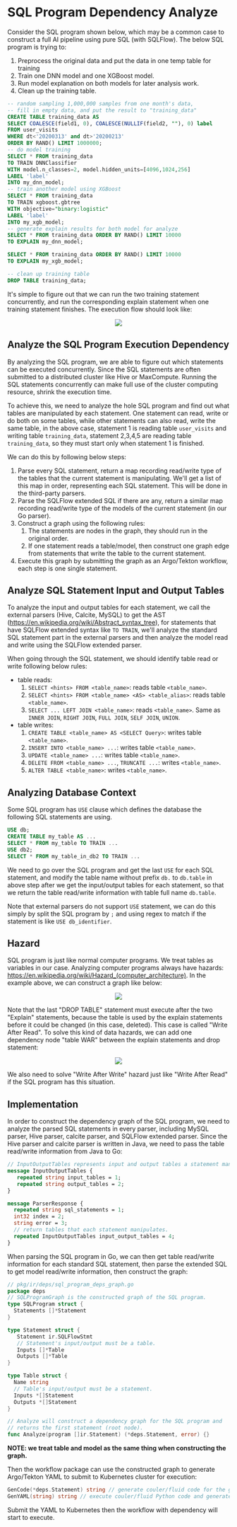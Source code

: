 # SQL Program Dependency Analyze

Consider the SQL program shown below, which may be a common case to construct a full
AI pipeline using pure SQL (with SQLFlow). The below SQL program is trying to:

1. Preprocess the original data and put the data in one temp table for training
2. Train one DNN model and one XGBoost model.
3. Run model explanation on both models for later analysis work.
4. Clean up the training table.

```sql
-- random sampling 1,000,000 samples from one month's data,
-- fill in empty data, and put the result to "training_data"
CREATE TABLE training_data AS
SELECT COALESCE(field1, 0), COALESCE(NULLIF(field2, ""), 0) label
FROM user_visits
WHERE dt<'20200313' and dt>'20200213'
ORDER BY RAND() LIMIT 1000000;
-- do model training
SELECT * FROM training_data
TO TRAIN DNNClassifier
WITH model.n_classes=2, model.hidden_units=[4096,1024,256]
LABEL 'label'
INTO my_dnn_model;
-- train another model using XGBoost
SELECT * FROM training_data
TO TRAIN xgboost.gbtree
WITH objective="binary:logistic"
LABEL 'label'
INTO my_xgb_model;
-- generate explain results for both model for analyze
SELECT * FROM training_data ORDER BY RAND() LIMIT 10000
TO EXPLAIN my_dnn_model;

SELECT * FROM training_data ORDER BY RAND() LIMIT 10000
TO EXPLAIN my_xgb_model;

-- clean up training table
DROP TABLE training_data;
```

It's simple to figure out that we can run the two training statement concurrently, and run the
corresponding explain statement when one training statement finishes. The execution flow should
look like:

<p align="center">
<img src="figures/deps_flow_graph.png">
</p>

## Analyze the SQL Program Execution Dependency

By analyzing the SQL program, we are able to figure out which statements can be executed
concurrently. Since the SQL statements are often submitted to a distributed cluster like
Hive or MaxCompute. Running the SQL statements concurrently can make full use of the cluster
computing resource, shrink the execution time.

To achieve this, we need to analyze the hole SQL program and find out what tables are manipulated
by each statement. One statement can read, write or do both on some tables, while other statements
can also read, write the same table, in the above case, statement 1 is reading table `user_visits`
and writing table `training_data`, statement 2,3,4,5 are reading table `training_data`, so they must
start only when statement 1 is finished.

We can do this by following below steps:

1. Parse every SQL statement, return a map recording read/write type of the tables that the current
   statement is manipulating. We'll get a list of this map in order, representing each SQL statement.
   This will be done in the third-party parsers.
2. Parse the SQLFlow extended SQL if there are any, return a similar map recording read/write type
   of the models of the current statement (in our Go parser).
3. Construct a graph using the following rules:
    1. The statements are nodes in the graph, they should run in the original order.
    2. If one statement reads a table/model, then construct one graph edge from statements that write
       the table to the current statement.
4. Execute this graph by submitting the graph as an Argo/Tekton workflow, each step is one single
   statement.

## Analyze SQL Statement Input and Output Tables

To analyze the input and output tables for each statement, we call the external parsers (Hive,
Calcite, MySQL) to get the AST (https://en.wikipedia.org/wiki/Abstract_syntax_tree), for statements
that have SQLFlow extended syntax like `TO TRAIN`, we'll analyze the standard SQL statement part in
the external parsers and then analyze the model read and write using the SQLFlow extended parser.

When going through the SQL statement, we should identify table read or write following below rules:

- table reads:
   1. `SELECT <hints> FROM <table_name>`: reads table `<table_name>`.
   1. `SELECT <hints> FROM <table_name> <AS> <table_alias>`: reads table `<table_name>`.
   1. `SELECT ... LEFT JOIN <table_name>`: reads `<table_name>`. Same as `INNER JOIN`, `RIGHT JOIN`,
      `FULL JOIN`, `SELF JOIN`, `UNION`.
- table writes:
   1. `CREATE TABLE <table_name> AS <SELECT Query>`: writes table `<table_name>`.
   1. `INSERT INTO <table_name> ...`: writes table `<table_name>`.
   1. `UPDATE <table_name> ...`: writes table `<table_name>`.
   1. `DELETE FROM <table_name> ...`, `TRUNCATE ...`: writes `<table_name>`.
   1. `ALTER TABLE <table_name>`: writes `<table_name>`.


## Analyzing Database Context

Some SQL program has `USE` clause which defines the database the following SQL statements are using.

```SQL
USE db;
CREATE TABLE my_table AS ...
SELECT * FROM my_table TO TRAIN ...
USE db2;
SELECT * FROM my_table_in_db2 TO TRAIN ...
```

We need to go over the SQL program and get the last `USE` for each SQL statement, and modify the table
name without prefix `db.` to `db.table` in above step after we get the input/output tables for each
statement, so that we return the table read/write information with table full name `db.table`.

Note that external parsers do not support `USE` statement, we can do this simply by split the SQL
program by `;` and using regex to match if the statement is like `USE db_identifier`.

## Hazard

SQL program is just like normal computer programs. We treat tables as variables in our case.
Analyzing computer programs always have hazards: https://en.wikipedia.org/wiki/Hazard_(computer_architecture). In the example above, we can construct a graph like below:

<p align="center">
<img src="figures/hazard.png">
</p>

Note that the last "DROP TABLE" statement must execute after the two "Explain" statements, because
the table is used by the explain statements before it could be changed (in this case, deleted). This
case is called "Write After Read". To solve this kind of data hazards, we can add one dependency node
"table WAR" between the explain statements and drop statement:

<p align="center">
<img src="figures/hazard_solve.png">
</p>

We also need to solve "Write After Write" hazard just like "Write After Read" if the SQL program has
this situation.

## Implementation

In order to construct the dependency graph of the SQL program, we need to analyze the parsed SQL
statements in every parser, including MySQL parser, Hive parser, calcite parser, and SQLFlow extended
parser. Since the Hive parser and calcite parser is written in Java, we need to pass the table read/write
information from Java to Go:

```proto
// InputOutputTables represents input and output tables a statement manipulates.
message InputOutputTables {
   repeated string input_tables = 1;
   repeated string output_tables = 2;
}

message ParserResponse {
  repeated string sql_statements = 1;
  int32 index = 2;
  string error = 3;
  // return tables that each statement manipulates.
  repeated InputOutputTables input_output_tables = 4;
}
```

When parsing the SQL program in Go, we can then get table read/write information for each standard
SQL statement, then parse the extended SQL to get model read/write information, then construct the
graph:

```go
// pkg/ir/deps/sql_program_deps_graph.go
package deps
// SQLProgramGraph is the constructed graph of the SQL program.
type SQLProgram struct {
  Statements []*Statement
}

type Statement struct {
   Statement ir.SQLFlowStmt
   // Statement's input/output must be a table.
   Inputs []*Table
   Outputs []*Table
}

type Table struct {
  Name string
  // Table's input/output must be a statement.
  Inputs *[]Statement
  Outputs *[]Statement
}

// Analyze will construct a dependency graph for the SQL program and
// returns the first statement (root node).
func Analyze(program []ir.Statement) (*deps.Statement, error) {}
```

**NOTE: we treat table and model as the same thing when constructing the graph.**

Then the workflow package can use the constructed graph to generate Argo/Tekton YAML to submit
to Kubernetes cluster for execution:

```Go
GenCode(*deps.Statement) string // generate couler/fluid code for the graph
GenYAML(string) string // execute couler/fluid Python code and generate Argo/Tekton YAML
```

Submit the YAML to Kubernetes then the workflow with dependency will start to execute.
